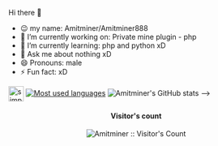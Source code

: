 Hi there 👋
- 😉 my name: Amitminer/Amitminer888
- 🔭 I’m currently working on: Private mine plugin - php
- 🌱 I’m currently learning: php and python xD
- 💬 Ask me about nothing xD 
- 😄 Pronouns: male
- ⚡ Fun fact: xD

[<img align="center" src="https://cdn-icons-png.flaticon.com/512/2111/2111370.png" alt="simplified_learner" height="30" width="30" /></a>](https://discord.com/users/814660125511778315)
[![Most used languages](https://github-readme-stats.vercel.app/api/top-langs/?username=Amitminer&layout=compact)](https://github.com/Amitminer/github-readme-stats)
![Amitminer's GitHub stats](https://github-readme-stats.vercel.app/api?username=Amitminer&?theme=highcontrast&show_icons=true)
-->
<h4 align="center">Visitor's count </h4>
<p align="center"><img src="https://profile-counter.glitch.me/{Amitminer888}/count.svg" alt="Amitminer :: Visitor's Count" /></p>

